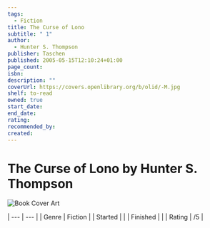```yaml
---
tags:
  - Fiction
title: The Curse of Lono
subtitle: " 1"
author:
  - Hunter S. Thompson
publisher: Taschen
published: 2005-05-15T12:10:24+01:00
page_count: 
isbn: 
description: ""
coverUrl: https://covers.openlibrary.org/b/olid/-M.jpg
shelf: to-read
owned: true
start_date: 
end_date: 
rating: 
recommended_by: 
created: 
---
```


# The Curse of Lono by Hunter S. Thompson

![Book Cover Art](https://covers.openlibrary.org/b/olid/-M.jpg)


| --- | --- |
| Genre | Fiction |
| Started |  |
| Finished |  |
| Rating | /5 |

